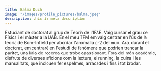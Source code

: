 ```yaml
---
title: Balma Duch
image: "/images/profile_pictures/balma.jpeg"
description: this is meta description
---
```


Estudiant de doctorat al grup de Teoria de l'IFAE. Vaig cursar el grau de Física i el màster a la UAB. En el meu TFM em vaig centrar en l'ús de la teoria de Born-Infield per abordar l'anomalia g-2 del muó. Ara, durant el doctorat, em centraré en l'estudi de fenòmens que podrien trencar la paritat, una línia de recerca que trobo apassionant. Fora del món acadèmic, disfrute de diverses aficions com la lectura, el running, la cuina i les manualitats, que inclouen fer espelmes, arracades i fins i tot brodar.
